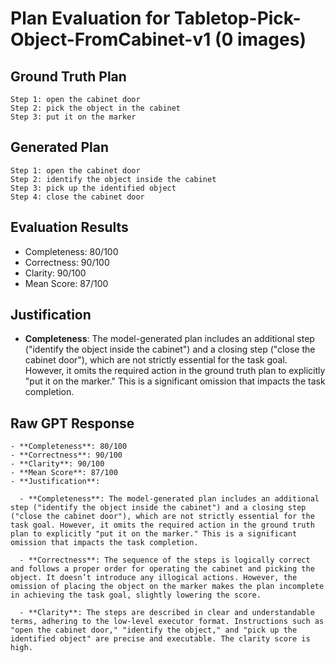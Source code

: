 # Plan Evaluation for Tabletop-Pick-Object-FromCabinet-v1 (0 images)

## Ground Truth Plan
```
Step 1: open the cabinet door 
Step 2: pick the object in the cabinet 
Step 3: put it on the marker
```

## Generated Plan
```
Step 1: open the cabinet door
Step 2: identify the object inside the cabinet
Step 3: pick up the identified object
Step 4: close the cabinet door
```

## Evaluation Results
- Completeness: 80/100
- Correctness: 90/100
- Clarity: 90/100
- Mean Score: 87/100

## Justification
- **Completeness**: The model-generated plan includes an additional step ("identify the object inside the cabinet") and a closing step ("close the cabinet door"), which are not strictly essential for the task goal. However, it omits the required action in the ground truth plan to explicitly "put it on the marker." This is a significant omission that impacts the task completion.

## Raw GPT Response
```
- **Completeness**: 80/100  
- **Correctness**: 90/100  
- **Clarity**: 90/100  
- **Mean Score**: 87/100  
- **Justification**:  

  - **Completeness**: The model-generated plan includes an additional step ("identify the object inside the cabinet") and a closing step ("close the cabinet door"), which are not strictly essential for the task goal. However, it omits the required action in the ground truth plan to explicitly "put it on the marker." This is a significant omission that impacts the task completion.  

  - **Correctness**: The sequence of the steps is logically correct and follows a proper order for operating the cabinet and picking the object. It doesn’t introduce any illogical actions. However, the omission of placing the object on the marker makes the plan incomplete in achieving the task goal, slightly lowering the score.  

  - **Clarity**: The steps are described in clear and understandable terms, adhering to the low-level executor format. Instructions such as "open the cabinet door," "identify the object," and "pick up the identified object" are precise and executable. The clarity score is high.  


```
